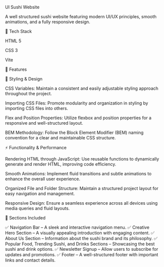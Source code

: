 UI Sushi Website

A well structured sushi website featuring modern UI/UX principles, smooth animations, and a fully responsive design.

🚀 Tech Stack

HTML 5

CSS 3

Vite

🔋 Features

🎨 Styling & Design

CSS Variables: Maintain a consistent and easily adjustable styling approach throughout the project.

Importing CSS Files: Promote modularity and organization in styling by importing CSS files into others.

Flex and Position Properties: Utilize flexbox and position properties for a responsive and well-structured layout.

BEM Methodology: Follow the Block Element Modifier (BEM) naming convention for a clear and maintainable CSS structure.

⚡ Functionality & Performance

Rendering HTML through JavaScript: Use reusable functions to dynamically generate and render HTML, improving code efficiency.

Smooth Animations: Implement fluid transitions and subtle animations to enhance the overall user experience.

Organized File and Folder Structure: Maintain a structured project layout for easy navigation and management.

Responsive Design: Ensure a seamless experience across all devices using media queries and fluid layouts.

📌 Sections Included

✅ Navigation Bar – A sleek and interactive navigation menu.
✅ Creative Hero Section – A visually appealing introduction with engaging content.
✅ About Us Section – Information about the sushi brand and its philosophy.
✅ Popular Food, Trending Sushi, and Drinks Sections – Showcasing the best sushi and drink options.
✅ Newsletter Signup – Allow users to subscribe for updates and promotions.
✅ Footer – A well-structured footer with important links and contact details.
